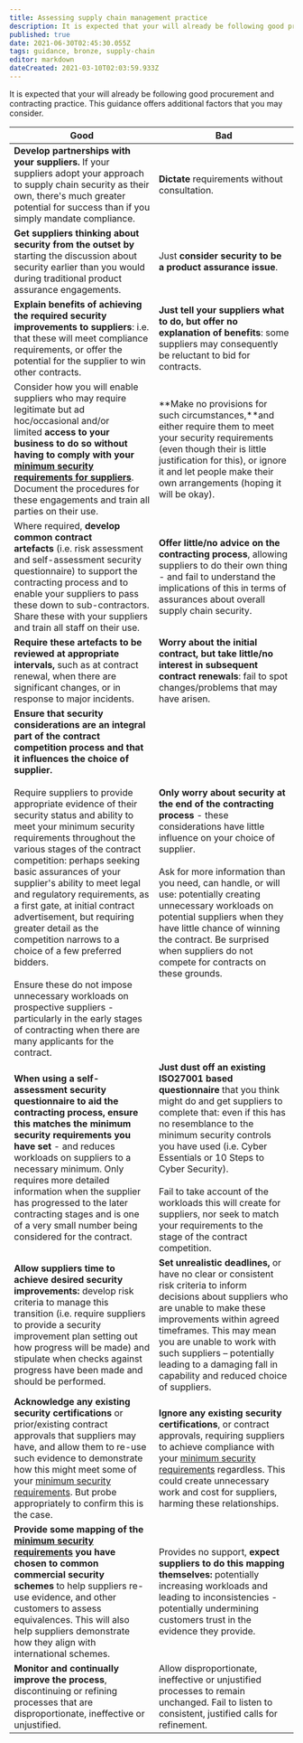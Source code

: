 ```yaml
---
title: Assessing supply chain management practice
description: It is expected that your will already be following good procurement and contracting practice. This guidance offers additional factors that you may consider.
published: true
date: 2021-06-30T02:45:30.055Z
tags: guidance, bronze, supply-chain
editor: markdown
dateCreated: 2021-03-10T02:03:59.933Z
---
```


It is expected that your will already be following good procurement and contracting practice. This guidance offers additional factors that you may consider.

| **Good** | **Bad** |
| --- | --- |
| **Develop partnerships with your suppliers.** If your suppliers adopt your approach to supply chain security as their own, there's much greater potential for success than if you simply mandate compliance. | **Dictate** requirements without consultation. |
| **Get suppliers thinking about security from the outset by** starting the discussion about security earlier than you would during traditional product assurance engagements. | Just **consider security to be a product assurance issue**. |
| **Explain benefits of achieving the required security improvements to suppliers**: i.e. that these will meet compliance requirements, or offer the potential for the supplier to win other contracts. | **Just tell your suppliers what to do, but offer no explanation of benefits**: some suppliers may consequently be reluctant to bid for contracts. |
| Consider how you will enable suppliers who may require legitimate but ad hoc/occasional and/or limited **access to your business to do so without having to comply with your** [**minimum security requirements for suppliers**](/collection/supply-chain-security?curPage=/collection/supply-chain-security/principles-supply-chain-security/understand-the-risks). Document the procedures for these engagements and train all parties on their use. | **Make no provisions for such circumstances,**and either require them to meet your security requirements (even though their is little justification for this), or ignore it and let people make their own arrangements (hoping it will be okay). |
| Where required, **develop common contract artefacts** (i.e. risk assessment and self-assessment security questionnaire) to support the contracting process and to enable your suppliers to pass these down to sub-contractors. Share these with your suppliers and train all staff on their use. | **Offer little/no advice on the contracting process**, allowing suppliers to do their own thing - and fail to understand the implications of this in terms of assurances about overall supply chain security. |
| **Require these artefacts to be reviewed at appropriate intervals,** such as at contract renewal, when there are significant changes, or in response to major incidents. | **Worry about the initial contract, but take little/no interest in subsequent contract renewals**: fail to spot changes/problems that may have arisen. |
| **Ensure that security considerations are an integral part of the contract competition process and that it influences the choice of supplier.**<br><br>Require suppliers to provide appropriate evidence of their security status and ability to meet your minimum security requirements throughout the various stages of the contract competition: perhaps seeking basic assurances of your supplier's ability to meet legal and regulatory requirements, as a first gate, at initial contract advertisement, but requiring greater detail as the competition narrows to a choice of a few preferred bidders.<br><br>Ensure these do not impose unnecessary workloads on prospective suppliers - particularly in the early stages of contracting when there are many applicants for the contract. | **Only worry about security at the end of the contracting process** - these considerations have little influence on your choice of supplier.<br><br>Ask for more information than you need, can handle, or will use: potentially creating unnecessary workloads on potential suppliers when they have little chance of winning the contract. Be surprised when suppliers do not compete for contracts on these grounds. |
| **When using a self-assessment security questionnaire to aid the contracting process, ensure this matches the minimum security requirements you have set** - and reduces workloads on suppliers to a necessary minimum. Only requires more detailed information when the supplier has progressed to the later contracting stages and is one of a very small number being considered for the contract. | **Just dust off an existing ISO27001 based questionnaire** that you think might do and get suppliers to complete that: even if this has no resemblance to the minimum security controls you have used (i.e. Cyber Essentials or 10 Steps to Cyber Security).<br><br>Fail to take account of the workloads this will create for suppliers, nor seek to match your requirements to the stage of the contract competition. |
| **Allow suppliers time to achieve desired security improvements:** develop risk criteria to manage this transition (i.e. require suppliers to provide a security improvement plan setting out how progress will be made) and stipulate when checks against progress have been made and should be performed. | **Set unrealistic deadlines,** or have no clear or consistent risk criteria to inform decisions about suppliers who are unable to make these improvements within agreed timeframes. This may mean you are unable to work with such suppliers – potentially leading to a damaging fall in capability and reduced choice of suppliers. |
| **Acknowledge any existing security certifications** or prior/existing contract approvals that suppliers may have, and allow them to re-use such evidence to demonstrate how this might meet some of your [minimum security requirements](/collection/supply-chain-security?curPage=/collection/supply-chain-security/principles-supply-chain-security/understand-the-risks). But probe appropriately to confirm this is the case. | **Ignore any existing security certifications**, or contract approvals, requiring suppliers to achieve compliance with your [minimum security requirements](/collection/supply-chain-security?curPage=/collection/supply-chain-security/principles-supply-chain-security/understand-the-risks) regardless. This could create unnecessary work and cost for suppliers, harming these relationships. |
| **Provide some mapping of the** [**minimum security requirements**](/collection/supply-chain-security?curPage=/collection/supply-chain-security/principles-supply-chain-security/understand-the-risks) **you have chosen to common commercial security schemes** to help suppliers re-use evidence, and other customers to assess equivalences. This will also help suppliers demonstrate how they align with international schemes. | Provides no support, **expect suppliers to do this mapping themselves:** potentially increasing workloads and leading to inconsistencies - potentially undermining customers trust in the evidence they provide. |
| **Monitor and continually improve the process**, discontinuing or refining processes that are disproportionate, ineffective or unjustified. | Allow disproportionate, ineffective or unjustified processes to remain unchanged. Fail to listen to consistent, justified calls for refinement. |